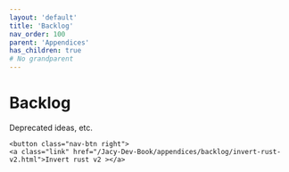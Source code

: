 ```yaml
---
layout: 'default'
title: 'Backlog'
nav_order: 100
parent: 'Appendices'
has_children: true
# No grandparent
---
```


# Backlog

Deprecated ideas, etc.
<div class="nav-btn-block">
    
    <button class="nav-btn right">
    <a class="link" href="/Jacy-Dev-Book/appendices/backlog/invert-rust-v2.html">Invert rust v2 ></a>
</button>

</div>
